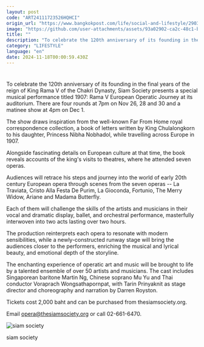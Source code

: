 ```yaml
---
layout: post
code: "ART24111723526HQHCI"
origin_url: "https://www.bangkokpost.com/life/social-and-lifestyle/2903962/siam-society-marks-120-years-with-rama-v-musical"
image: "https://github.com/user-attachments/assets/93a02902-ca2c-48c1-bb7b-833aa54187d2"
title: ""
description: "To celebrate the 120th anniversary of its founding in the final years of the reign of King Rama V of the Chakri Dynasty, Siam Society presents a special musical performance titled 1907: Rama V European Operatic Journey at its auditorium. There are four rounds at 7pm on Nov 26, 28 and 30 and a matinee show at 4pm on Dec 1."
category: "LIFESTYLE"
language: "en"
date: 2024-11-18T00:00:59.430Z
---
```


# 

To celebrate the 120th anniversary of its founding in the final years of the reign of King Rama V of the Chakri Dynasty, Siam Society presents a special musical performance titled 1907: Rama V European Operatic Journey at its auditorium. There are four rounds at 7pm on Nov 26, 28 and 30 and a matinee show at 4pm on Dec 1.

The show draws inspiration from the well-known Far From Home royal correspondence collection, a book of letters written by King Chulalongkorn to his daughter, Princess Nibha Nobhadol, while travelling across Europe in 1907.

Alongside fascinating details on European culture at that time, the book reveals accounts of the king's visits to theatres, where he attended seven operas.

Audiences will retrace his steps and journey into the world of early 20th century European opera through scenes from the seven operas -- La Traviata, Cristo Alla Festa De Purim, La Gioconda, Fortunio, The Merry Widow, Ariane and Madama Butterfly.

Each of them will challenge the skills of the artists and musicians in their vocal and dramatic display, ballet, and orchestral performance, masterfully interwoven into two acts lasting over two hours.

The production reinterprets each opera to resonate with modern sensibilities, while a newly-constructed runway stage will bring the audiences closer to the performers, enriching the musical and lyrical beauty, and emotional depth of the storyline.

The enchanting experience of operatic art and music will be brought to life by a talented ensemble of over 50 artists and musicians. The cast includes Singaporean baritone Martin Ng, Chinese soprano Mu Yu and Thai conductor Voraprach Wongsathapornpat, with Tarin Prinyaknit as stage director and choreography and narration by Darren Royston.

Tickets cost 2,000 baht and can be purchased from thesiamsociety.org.

Email opera@thesiamsociety.org or call 02-661-6470.

![siam society](https://github.com/user-attachments/assets/5662d798-a793-4a03-9be2-100abc5eda66)

siam society